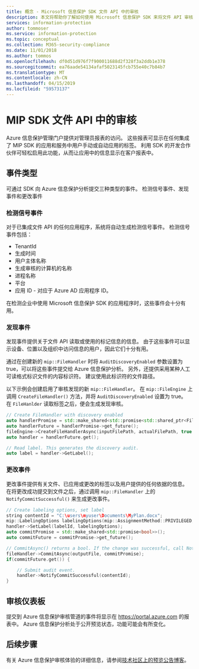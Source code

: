 ```yaml
---
title: 概念 - Microsoft 信息保护 SDK 文件 API 中的审核
description: 本文将帮助你了解如何使用 Microsoft 信息保护 SDK 来将文件 API 审核事件提交到 Azure 信息保护分析。
services: information-protection
author: tommoser
ms.service: information-protection
ms.topic: conceptual
ms.collection: M365-security-compliance
ms.date: 11/01/2018
ms.author: tommos
ms.openlocfilehash: df0d51d976f7f900011688d2f328f3a2ddb1e378
ms.sourcegitcommit: ea76aade54134afaf5023145fcb755e40c7b84b7
ms.translationtype: MT
ms.contentlocale: zh-CN
ms.lasthandoff: 04/15/2019
ms.locfileid: "59573137"
---
```

# <a name="auditing-in-the-mip-sdk-file-api"></a>MIP SDK 文件 API 中的审核

Azure 信息保护管理门户提供对管理员报表的访问。 这些报表可显示在任何集成了 MIP SDK 的应用和服务中用户手动或自动应用的标签。 利用 SDK 的开发合作伙伴可轻松启用此功能，从而让应用中的信息显示在客户报表中。

## <a name="event-types"></a>事件类型

可通过 SDK 向 Azure 信息保护分析提交三种类型的事件。 检测信号事件、发现事件和更改事件

### <a name="heartbeat-events"></a>检测信号事件

对于已集成文件 API 的任何应用程序，系统将自动生成检测信号事件。 检测信号事件包括：

* TenantId
* 生成时间
* 用户主体名称
* 生成审核的计算机的名称
* 进程名称
* 平台
* 应用 ID - 对应于 Azure AD 应用程序 ID。

在检测企业中使用 Microsoft 信息保护 SDK 的应用程序时，这些事件会十分有用。

### <a name="discovery-events"></a>发现事件

发现事件提供关于文件 API 读取或使用的标记信息的信息。 由于这些事件可以显示设备、位置以及组织中访问信息的用户，因此它们十分有用。

通过在创建新的 `mip::FileHandler` 时将 `AuditDiscoveryEnabled` 参数设置为 true，可以将这些事件提交给 Azure 信息保护分析。 另外，还提供采用某种人工可读格式标识文件的内容标识符。 建议使用此标识符的文件路径。

以下示例会创建启用了审核发现的新 `mip::FileHandler`。 在 `mip::FileEngine` 上调用 `CreateFileHandler()` 方法，并将 `AuditDiscoveryEnabled` 设置为 true。 在 `FileHanlder` 读取标签之后，便会生成发现审核。

```cpp
// Create FileHandler with discovery enabled
auto handlerPromise = std::make_shared<std::promise<std::shared_ptr<FileHandler>>>();
auto handlerFuture = handlerPromise->get_future();
fileEngine->CreateFileHandlerAsync(inputFilePath, actualFilePath, true /*AuditDiscoveryEnabled*/, make_shared<FileHandlerObserver>(), createFileHandlerPromise);
auto handler = handlerFuture.get();

// Read label. This generates the discovery audit.
auto label = handler->GetLabel();
```

### <a name="change-events"></a>更改事件

更改事件提供有关文件、已应用或更改的标签以及用户提供的任何依据的信息。 在将更改成功提交到文件之后，通过调用 `mip::FileHandler` 上的 `NotifyCommitSuccessful()` 来生成更改事件。

```cpp
// Create labeling options, set label
string contentId = "C:\users\myuser\Documents\MyPlan.docx";
mip::LabelingOptions labelingOptions(mip::AssignmentMethod::PRIVILEGED, mip::ActionSource::MANUAL);
handler->SetLabel(labelId, labelingOptions);
auto commitPromise = std::make_shared<std::promise<bool>>();
auto commitFuture = commitPromise->get_future();

// CommitAsync() returns a bool. If the change was successful, call NotifyCommitSuccessful().
fileHandler->CommitAsync(outputFile, commitPromise);
if(commitFuture.get()) {

    // Submit audit event.
    handler->NotifyCommitSuccessful(contentId);
}
```

## <a name="audit-dashboard"></a>审核仪表板

提交到 Azure 信息保护审核管道的事件将显示在 https://portal.azure.com 的报表中。 Azure 信息保护分析处于公开预览状态，功能可能会有所变化。

## <a name="next-steps"></a>后续步骤

有关 Azure 信息保护审核体验的详细信息，请参阅[技术社区上的预览公告博客](https://techcommunity.microsoft.com/t5/Azure-Information-Protection/Data-discovery-reporting-and-analytics-for-all-your-data-with/ba-p/253854)。

